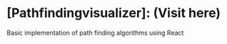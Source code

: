 # [Pathfindingvisualizer]: (Visit here)
Basic implementation of path finding algorithms using React

[Visit here]: (https://ajay-kr.github.io/pathfindingvisualizer/)

